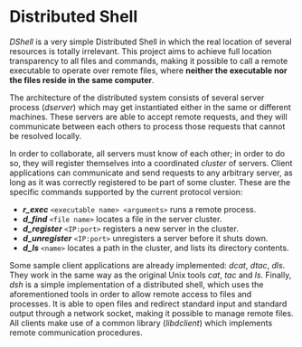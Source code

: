 Distributed Shell
=================

*DShell* is a very simple Distributed Shell in which the real location of several resources is totally irrelevant. This project aims to achieve full location transparency to all files and commands, making it possible to call a remote executable to operate over remote files, where **neither the executable nor the files reside in the same computer**.

The architecture of the distributed system consists of several server process (*dserver*) which may get instantiated either in the same or different machines. These servers are able to accept remote requests, and they will communicate between each others to process those requests that cannot be resolved locally.

In order to collaborate, all servers must know of each other; in order to do so, they will register themselves into a coordinated *cluster* of servers. Client applications can communicate and send requests to any arbitrary server, as long as it was correctly registered to be part of some cluster. These are the specific commands supported by the current protocol version:

- ***r_exec*** `<executable name> <arguments>` runs a remote process.
- ***d_find*** `<file name>` locates a file in the server cluster.
- ***d_register*** `<IP:port>` registers a new server in the cluster.
- ***d_unregister*** `<IP:port>` unregisters a server before it shuts down.
- ***d_ls*** `<name>` locates a path in the cluster, and lists its directory contents.

Some sample client applications are already implemented: *dcat*, *dtac*, *dls*. They work in the same way as the original Unix tools *cat*, *tac* and *ls*. Finally, *dsh* is a simple implementation of a distributed shell, which uses the aforementioned tools in order to allow remote access to files and processes. It is able to open files and redirect standard input and standard output through a network socket, making it possible to manage remote files. All clients make use of a common library (*libdclient*) which implements remote communication procedures.